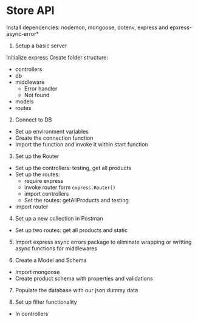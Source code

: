 # Store API

Install dependencies:
nodemon, mongoose, dotenv, express and epxress-async-error\*

1. Setup a basic server

Initialize express
Create folder structure:

- controllers
- db
- middleware
  - Error handler
  - Not found
- models
- routes

2. Connect to DB

- Set up environment variables
- Create the connection function
- Import the function and invoke it within start function

3. Set up the Router

- Set up the controllers: testing, get all products
- Set up the routes:
  - require express
  - invoke router form `express.Router()`
  - import controllers
  - Set the routes: getAllProducts and testing
- import router

4. Set up a new collection in Postman

- Set up two routes: get all products and static

5. Import express async errors package to eliminate wrapping or writting async functions for middlewares

6. Create a Model and Schema

- Import mongoose
- Create product schema with properties and validations

7. Populate the database with our json dummy data

8. Set up filter functionality

- In controllers
